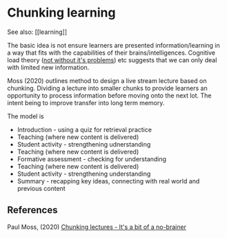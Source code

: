 # Chunking learning

See also: [[learning]]

The basic idea is not ensure learners are presented information/learning in a way that fits with the capabilities of their brains/intelligences. Cognitive load theory ([not without it's problems](https://www.worklearning.com/2010/09/14/cognitive-load-theory-coming-under-withering-attacks/)) etc suggests that we can only deal with limited new information.

Moss (2020) outlines method to design a live stream lecture based on chunking. Dividing a lecture into smaller chunks to provide learners an opportunity to process information before moving onto the next lot.  The intent being to improve transfer into long term memory.

The model is

- Introduction - using a quiz for retrieval practice
- Teaching (where new content is delivered)
- Student activity - strengthening udnerstanding
- Teaching (where new content is delivered)
- Formative assessment - checking for understanding
- Teaching (where new content is delivered)
- Student activity - strengthening understanding
- Summary - recapping key ideas, connecting with real world and previous content




## References

Paul Moss, (2020) [Chunking lectures - It's a bit of a no-brainer](https://paulgmoss.com/2020/09/13/chunking-lectures-its-a-bit-of-a-no-brainer/)

